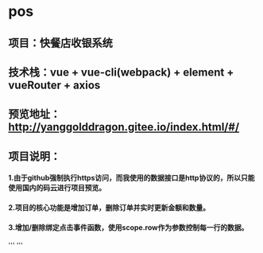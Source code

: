 # pos
## 项目：快餐店收银系统

## 技术栈：vue + vue-cli(webpack) + element + vueRouter + axios

## 预览地址：http://yanggolddragon.gitee.io/index.html/#/

## 项目说明：
#### 1.由于github强制执行https访问，而我使用的数据接口是http协议的，所以只能使用国内的码云进行项目预览。
#### 2.项目的核心功能是增加订单，删除订单并实时更新金额和数量。
#### 3.增加/删除绑定点击事件函数，使用scope.row作为参数控制每一行的数据。
'''
<el-table :data="tableData" border style="width: 100%">
<el-table-column prop="goodsName" label="商品"></el-table-column>
<el-table-column prop="count" label="数量"></el-table-column>
<el-table-column prop="price" label="金额"></el-table-column>
<el-table-column label="操作" fixed="right">
  <template scope="scope">
    <el-button type="text" size="small" @click="delGoods(scope.row)">删除</el-button>
    <el-button type="text" size="small" @click="addOrderList(scope.row)">增加</el-button>
  </template>
</el-table-column>
</el-table>
'''


